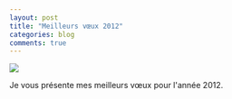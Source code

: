 ```yaml
---
layout: post
title: "Meilleurs vœux 2012"
categories: blog
comments: true
---
```


![](https://github.com/homeostasie/bouquins/raw/master/_pics/blog/2012/new-year.gif)

Je vous présente mes meilleurs vœux pour l'année 2012. 